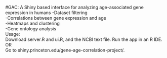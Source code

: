 #GAC: A Shiny based interface for analyzing age-associated gene expression in humans
-Dataset filtering<br />
-Correlations between gene expression and age<br />
-Heatmaps and clustering<br />
-Gene ontology analysis<br />
Usage: <br />
Download server.R and ui.R, and the NCBI text file. Run the app in an R IDE.<br />
OR <br />
Go to shiny.princeton.edu/gene-age-correlation-project/.<br />
